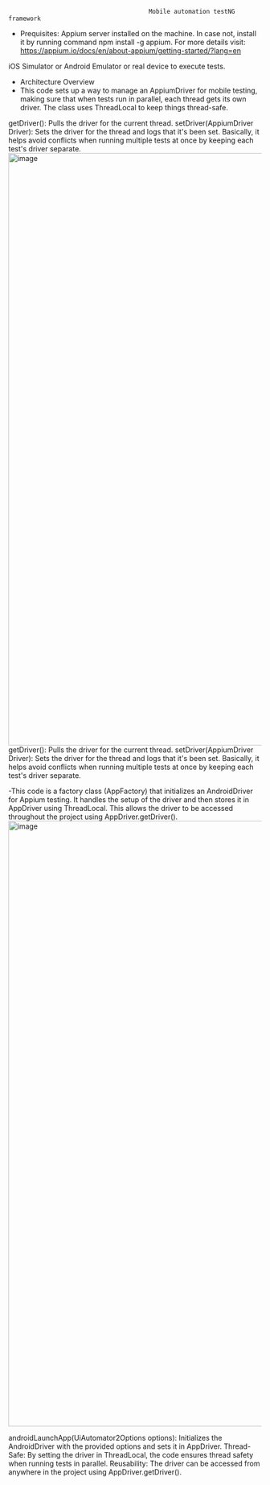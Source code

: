                                            Mobile automation testNG framework

- Prequisites:
Appium server installed on the machine. In case not, install it by running command npm install -g appium. For more details visit: https://appium.io/docs/en/about-appium/getting-started/?lang=en

iOS Simulator or Android Emulator or real device to execute tests.

- Architecture Overview
- This code sets up a way to manage an AppiumDriver for mobile testing, making sure that when tests run in parallel, each thread gets its own driver. The class uses ThreadLocal to keep things thread-safe.

getDriver(): Pulls the driver for the current thread.
setDriver(AppiumDriver Driver): Sets the driver for the thread and logs that it's been set.
Basically, it helps avoid conflicts when running multiple tests at once by keeping each test's driver separate.
<img width="1177" alt="image" src="https://github.com/user-attachments/assets/d79a3b14-6e3a-4087-9dc9-2aae47195236">
getDriver(): Pulls the driver for the current thread.
setDriver(AppiumDriver Driver): Sets the driver for the thread and logs that it's been set.
Basically, it helps avoid conflicts when running multiple tests at once by keeping each test's driver separate.

-This code is a factory class (AppFactory) that initializes an AndroidDriver for Appium testing. It handles the setup of the driver and then stores it in AppDriver using ThreadLocal. This allows the driver to be accessed throughout the project using AppDriver.getDriver().
<img width="1203" alt="image" src="https://github.com/user-attachments/assets/d6db66ad-24c1-47d6-bd06-e0673bc39b2e">

androidLaunchApp(UiAutomator2Options options): Initializes the AndroidDriver with the provided options and sets it in AppDriver.
Thread-Safe: By setting the driver in ThreadLocal, the code ensures thread safety when running tests in parallel.
Reusability: The driver can be accessed from anywhere in the project using AppDriver.getDriver().






